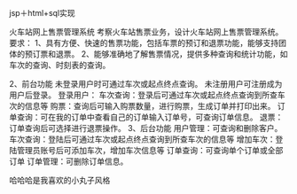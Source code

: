 jsp＋html+sql实现

火车站网上售票管理系统
考察火车站售票业务，设计火车站网上售票管理系统。要求：
1、具有方便、快速的售票功能，包括车票的预订和退票功能，能够支持团体的预订票和退票。
2、能够准确地了解售票情况，提供多种查询和统计功能，如车次的查询、时刻表的查询。

2、前台功能
未登录用户时可通过车次或起点终点查询。
未注册用户可注册成为用户后登录。
登录用户：
车次查询：登录后可通过车次或起点终点查询到所查车次的信息等
购票：查询后可输入购票数量，进行购票，生成订单并打印出来。
订单查询：可在我的订单中查看自己的订单输入订单号，可查询订单信息。
退票：订单查询后可选择进行退票操作。
3、后台功能
用户管理：可查询和删除客户。
车次查询：登陆后可通过车次或起点终点查询到所查车次的信息等
增加车次：登陆管理员账号后可添加车次，增加车次信息等
订单查询：可查询单个订单或全部订单
订单管理：可删除订单信息。

哈哈哈是我喜欢的小丸子风格